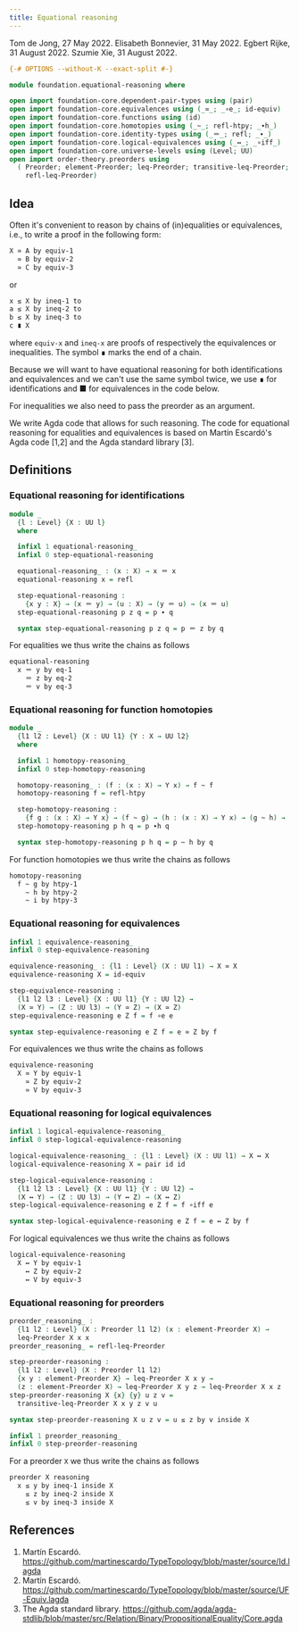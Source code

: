 ```yaml
---
title: Equational reasoning
---
```


Tom de Jong, 27 May 2022.
Elisabeth Bonnevier, 31 May 2022.
Egbert Rijke, 31 August 2022.
Szumie Xie, 31 August 2022.

```agda
{-# OPTIONS --without-K --exact-split #-}

module foundation.equational-reasoning where

open import foundation-core.dependent-pair-types using (pair)
open import foundation-core.equivalences using (_≃_; _∘e_; id-equiv)
open import foundation-core.functions using (id)
open import foundation-core.homotopies using (_~_; refl-htpy; _∙h_)
open import foundation-core.identity-types using (_＝_; refl; _∙_)
open import foundation-core.logical-equivalences using (_↔_; _∘iff_)
open import foundation-core.universe-levels using (Level; UU)
open import order-theory.preorders using
  ( Preorder; element-Preorder; leq-Preorder; transitive-leq-Preorder;
    refl-leq-Preorder)
```

## Idea

Often it's convenient to reason by chains of (in)equalities or equivalences,
i.e., to write a proof in the following form:

```md
X ≃ A by equiv-1
  ≃ B by equiv-2
  ≃ C by equiv-3
```

or
```md
x ≤ X by ineq-1 to
a ≤ X by ineq-2 to
b ≤ X by ineq-3 to
c ∎ X
```

where `equiv-x` and `ineq-x` are proofs of respectively the equivalences or
inequalities. The symbol ∎ marks the end of a chain.

Because we will want to have equational reasoning for both identifications and
equivalences and we can't use the same symbol twice, we use ∎ for
identifications and ■ for equivalences in the code below.

For inequalities we also need to pass the preorder as an argument.

We write Agda code that allows for such reasoning. The code for equational
reasoning for equalities and equivalences is based on Martín Escardó's Agda code
[1,2] and the Agda standard library [3].


## Definitions

### Equational reasoning for identifications

```agda
module _
  {l : Level} {X : UU l}
  where

  infixl 1 equational-reasoning_
  infixl 0 step-equational-reasoning

  equational-reasoning_ : (x : X) → x ＝ x
  equational-reasoning x = refl

  step-equational-reasoning :
    {x y : X} → (x ＝ y) → (u : X) → (y ＝ u) → (x ＝ u)
  step-equational-reasoning p z q = p ∙ q

  syntax step-equational-reasoning p z q = p ＝ z by q
```

For equalities we thus write the chains as follows

```md
equational-reasoning
  x ＝ y by eq-1
    ＝ z by eq-2
    ＝ v by eq-3
```

### Equational reasoning for function homotopies

```agda
module _
  {l1 l2 : Level} {X : UU l1} {Y : X → UU l2}
  where

  infixl 1 homotopy-reasoning_
  infixl 0 step-homotopy-reasoning

  homotopy-reasoning_ : (f : (x : X) → Y x) → f ~ f
  homotopy-reasoning f = refl-htpy

  step-homotopy-reasoning :
    {f g : (x : X) → Y x} → (f ~ g) → (h : (x : X) → Y x) → (g ~ h) → (f ~ h)
  step-homotopy-reasoning p h q = p ∙h q

  syntax step-homotopy-reasoning p h q = p ~ h by q
```

For function homotopies we thus write the chains as follows

```md
homotopy-reasoning
  f ~ g by htpy-1
    ~ h by htpy-2
    ~ i by htpy-3
```

### Equational reasoning for equivalences

```agda
infixl 1 equivalence-reasoning_
infixl 0 step-equivalence-reasoning

equivalence-reasoning_ : {l1 : Level} (X : UU l1) → X ≃ X
equivalence-reasoning X = id-equiv

step-equivalence-reasoning :
  {l1 l2 l3 : Level} {X : UU l1} {Y : UU l2} →
  (X ≃ Y) → (Z : UU l3) → (Y ≃ Z) → (X ≃ Z)
step-equivalence-reasoning e Z f = f ∘e e

syntax step-equivalence-reasoning e Z f = e ≃ Z by f
```

For equivalences we thus write the chains as follows

```md
equivalence-reasoning
  X ≃ Y by equiv-1
    ≃ Z by equiv-2
    ≃ V by equiv-3
```

### Equational reasoning for logical equivalences

```agda
infixl 1 logical-equivalence-reasoning_
infixl 0 step-logical-equivalence-reasoning

logical-equivalence-reasoning_ : {l1 : Level} (X : UU l1) → X ↔ X
logical-equivalence-reasoning X = pair id id

step-logical-equivalence-reasoning :
  {l1 l2 l3 : Level} {X : UU l1} {Y : UU l2} →
  (X ↔ Y) → (Z : UU l3) → (Y ↔ Z) → (X ↔ Z)
step-logical-equivalence-reasoning e Z f = f ∘iff e

syntax step-logical-equivalence-reasoning e Z f = e ↔ Z by f
```

For logical equivalences we thus write the chains as follows

```md
logical-equivalence-reasoning
  X ↔ Y by equiv-1
    ↔ Z by equiv-2
    ↔ V by equiv-3
```

### Equational reasoning for preorders

```agda
preorder_reasoning_ :
  {l1 l2 : Level} (X : Preorder l1 l2) (x : element-Preorder X) →
  leq-Preorder X x x
preorder_reasoning_ = refl-leq-Preorder

step-preorder-reasoning :
  {l1 l2 : Level} (X : Preorder l1 l2)
  {x y : element-Preorder X} → leq-Preorder X x y →
  (z : element-Preorder X) → leq-Preorder X y z → leq-Preorder X x z
step-preorder-reasoning X {x} {y} u z v =
  transitive-leq-Preorder X x y z v u

syntax step-preorder-reasoning X u z v = u ≤ z by v inside X

infixl 1 preorder_reasoning_
infixl 0 step-preorder-reasoning
```

For a preorder `X` we thus write the chains as follows

```md
preorder X reasoning
  x ≤ y by ineq-1 inside X
    ≤ z by ineq-2 inside X
    ≤ v by ineq-3 inside X
```

## References

1. Martín Escardó. https://github.com/martinescardo/TypeTopology/blob/master/source/Id.lagda
2. Martín Escardó. https://github.com/martinescardo/TypeTopology/blob/master/source/UF-Equiv.lagda
3. The Agda standard library. https://github.com/agda/agda-stdlib/blob/master/src/Relation/Binary/PropositionalEquality/Core.agda
